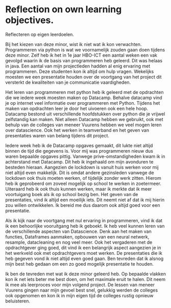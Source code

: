 # Reflection on own learning objectives.
Reflecteren op eigen leerdoelen.

Bij het kiezen van deze minor, wist ik niet wat ik kon verwachten. Programmeren via python is wat we voornamelijk zouden gaan doen tijdens deze minor. Zelf heb ik het in 1e jaar HBO-ICT een aantal weken een vak gevolgd waarin ik de basis van programmeren heb geleerd. Dit was helaas in java. Een aantal van mijn projectleden hadden al enig ervaring met programmeren. Deze studenten kon ik altijd om hulp vragen. Wekelijks moesten we een presentatie houden over de voortgang van het project dit versterkt de kwaliteiten van je communicatie vaardigheden.

Het leren van programmeren met python heb ik geleerd met de opdrachten die we iedere week moesten maken op Datacamp. Behalve datacamp vind je op internet veel informatie over programmeren met Python. Tijdens het maken van opdrachten leer je door het uivoeren ook een hele hoop. Datacamp bestond uit verschillende hoofdstukken over python die je vrijwel zelfstandig kan maken. Niet alleen Datacamp hebben we gebruikt, ook met behulp van de colleges van meneer Vuurens hebben we veel mogen leren over datascience. Ook het werken in teamverband en het geven van presentaties waren van belang tijdens dit project.

Iedere week heb ik de Datacamp opgaves gemaakt, dit lukte niet altijd binnen de tijd die gegevens is. Voor mij was programmeren nieuw dus waren bepaalde opgaves pittig. Vanwege prive-omstandigheden kwam ik in achterstand met Datacamp. Dit heb ik ingehaald om mijn avonduren te besteden hieraan. Aangezien de lockdown is vanuit huis werken voor mij niet altijd even makkelijk. Dit is omdat andere gezinsleden vanwege de lockdown ook thuis moeten werken, of tijdelijk zonder werk zitten. Hierom heb ik geprobeerd om zoveel mogelijk op school te werken in zoetermeer. Uiteraard heb ik ook thuis kunnen werken, maar ik merkte dat ik meer voortuigang boek als ik op school bezig ben. Het geven van de presentaties, vind ik altijd een moeilijk iets. Dit neemt niet af dat ik mij hierin zou willen ontwikkelen. Ik bereid me dus daarom ook altijd goed voor een presentatie. 

Als ik kijk naar de voortgang met nul ervaring in programmeren, vind ik dat ik een behoorlijke vooruitgang heb ik geboekt. Ik heb veel kunnen leren van de verschillende aspecten van Datascience. Denk aan het maken van functies, Dataframes aanmaken, opbouwen van een neural netwerk, resample, datacleaning en nog veel meer. Ook het vergaderen met de opdrachtgever ging goed, dit vind ik een belangrijk aspect aangezien je in het werkveld ook met opdrachtgevers moet werken. De presentaties die ik heb gegeven vond ik niet altijd even goed gaan. Ben tevreden dat ik alsnog mijn best heb gedaan om een zo goed mogelijk presentatie te houden.

Ik ben de tevreden met wat ik deze minor geleerd heb. Op bepaalde vlakken kon ik net iets beter me best doen, om het maximale eruit te halen. Dit neem ik mee als leerproces voor mijn volgend project. De lessen van meneer Vuurens gingen naar mijn gevoel best snel, gelukkig werden de colleges ook opgenomen en kon ik in mijn eigen tijd de colleges rustig opnieuw beluisteren. 
